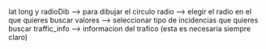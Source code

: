 lat long y radioDib --> para dibujar el circulo
radio --> elegir el radio en el que quieres buscar
valores --> seleccionar tipo de incidencias que quieres buscar
traffic_info --> informacion del trafico (esta es necesaria siempre claro)
